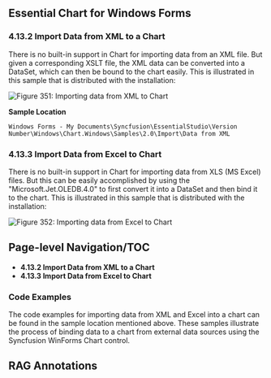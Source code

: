 <!--
source: image
domain: syncfusion-sdk
task: pdf-ocr-to-markdown
language: en
source_filename: page_570.jpeg
document_name: chart
page_number: 570
page_id: chart#page_570
product: Syncfusion Winforms
version: 11.4.0.26
timestamp: 2025-08-09T03:52:21Z
fidelity: lossless
-->

## Essential Chart for Windows Forms

### 4.13.2 Import Data from XML to a Chart

There is no built-in support in Chart for importing data from an XML file. But given a corresponding XSLT file, the XML data can be converted into a DataSet, which can then be bound to the chart easily. This is illustrated in this sample that is distributed with the installation:

![Figure 351: Importing data from XML to Chart](figure351.png)

**Sample Location**

```
Windows Forms - My Documents\Syncfusion\EssentialStudio\Version Number\Windows\Chart.Windows\Samples\2.0\Import\Data from XML
```

### 4.13.3 Import Data from Excel to Chart

There is no built-in support in Chart for importing data from XLS (MS Excel) files. But this can be easily accomplished by using the "Microsoft.Jet.OLEDB.4.0" to first convert it into a DataSet and then bind it to the chart. This is illustrated in this sample that is distributed with the installation:

![Figure 352: Importing data from Excel to Chart](figure352.png)

## Page-level Navigation/TOC

- **4.13.2 Import Data from XML to a Chart**
- **4.13.3 Import Data from Excel to Chart**

### Code Examples

The code examples for importing data from XML and Excel into a chart can be found in the sample location mentioned above. These samples illustrate the process of binding data to a chart from external data sources using the Syncfusion WinForms Chart control.

## RAG Annotations

<!-- tags: chart, windows forms, xml, excel, dataset, xslt, data binding keywords: importing data, chart, windows forms, xml, excel, dataset, data binding -->
